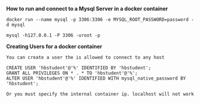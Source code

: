**How to run and connect to a Mysql Server in a docker container**

    docker run --name mysql -p 3306:3306 -e MYSQL_ROOT_PASSWORD=password -d mysql

    mysql -h127.0.0.1 -P 3306 -uroot -p


**Creating Users for a docker container**

    You can create a user the is allowed to connect to any host

    CREATE USER 'hbstudent'@'%' IDENTIFIED BY 'hbstudent';
    GRANT ALL PRIVILEGES ON * . * TO 'hbstudent'@'%';
    ALTER USER 'hbstudent'@'%' IDENTIFIED WITH mysql_native_password BY 'hbstudent';

    Or you must specify the internal container ip. localhost will not work


